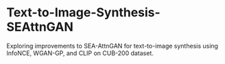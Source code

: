 # Text-to-Image-Synthesis-SEAttnGAN
Exploring improvements to SEA-AttnGAN for text-to-image synthesis using InfoNCE, WGAN-GP, and CLIP on CUB-200 dataset.
